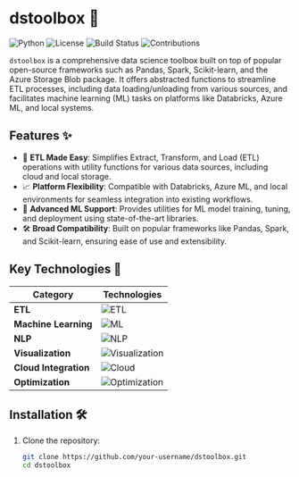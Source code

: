# dstoolbox 🚀

![Python](https://img.shields.io/badge/python-3.9-blue.svg)
![License](https://img.shields.io/badge/license-MIT-green.svg)
![Build Status](https://img.shields.io/badge/build-passing-brightgreen.svg)
![Contributions](https://img.shields.io/badge/contributions-welcome-orange.svg)

`dstoolbox` is a comprehensive data science toolbox built on top of popular open-source frameworks such as Pandas, Spark, Scikit-learn, and the Azure Storage Blob package. It offers abstracted functions to streamline ETL processes, including data loading/unloading from various sources, and facilitates machine learning (ML) tasks on platforms like Databricks, Azure ML, and local systems.

## Features ✨

- 🔄 **ETL Made Easy**: Simplifies Extract, Transform, and Load (ETL) operations with utility functions for various data sources, including cloud and local storage.
- 📈 **Platform Flexibility**: Compatible with Databricks, Azure ML, and local environments for seamless integration into existing workflows.
- 🤖 **Advanced ML Support**: Provides utilities for ML model training, tuning, and deployment using state-of-the-art libraries.
- 🛠️ **Broad Compatibility**: Built on popular frameworks like Pandas, Spark, and Scikit-learn, ensuring ease of use and extensibility.

## Key Technologies 🧰

| Category          | Technologies                                                                                     |
|-------------------|-------------------------------------------------------------------------------------------------|
| **ETL**           | ![ETL](https://img.shields.io/badge/etl-Pandas%2C%20PySpark%2C%20Azure%20Blob-brightgreen.svg) |
| **Machine Learning** | ![ML](https://img.shields.io/badge/ML-Scikit--Learn%2C%20XGBoost%2C%20LightGBM-yellow.svg)   |
| **NLP**           | ![NLP](https://img.shields.io/badge/NLP-SpaCy%2C%20HuggingFace%2C%20SetFit-orange.svg)         |
| **Visualization** | ![Visualization](https://img.shields.io/badge/Visualization-Matplotlib%2C%20Plotly%2C%20Seaborn-blue.svg) |
| **Cloud Integration** | ![Cloud](https://img.shields.io/badge/Cloud-Azure%20ML%2C%20Azure%20Blob-blueviolet.svg) |
| **Optimization**  | ![Optimization](https://img.shields.io/badge/Optimization-Hyperopt%2C%20Optuna-green.svg)      |

## Installation 🛠️

1. Clone the repository:
   ```bash
   git clone https://github.com/your-username/dstoolbox.git
   cd dstoolbox
